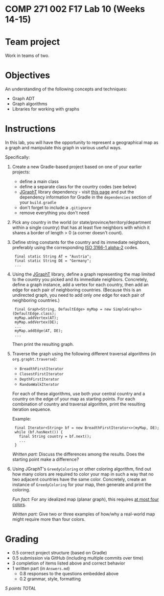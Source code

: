 # COMP 271 002 F17 Lab 10 (Weeks 14-15)

# Team project

Work in teams of two.

# Objectives

An understanding of the following concepts and techniques:

- Graph ADT
- Graph algorithms
- Libraries for working with graphs

# Instructions

In this lab, you will have the opportunity to represent a geographical map as a graph and manipulate this graph in various useful ways.

Specifically:

1. Create a new Gradle-based project based on one of your earlier projects:
    - define a main class
    - define a separate class for the country codes (see below)
    - [JGraphT](http://jgrapht.org/) library dependency - visit [this page](http://search.maven.org/#artifactdetails%7Corg.jgrapht%7Cjgrapht-core%7C1.1.0%7Cjar) and put the dependency information for Gradle in the `dependencies` section of your `build.gradle`
    - don't forget to include a `.gitignore`
    - remove everything you don't need
1. Pick any country in the world (or state/province/territory/department within a single country) that has at least five neighbors with which it shares a border of length > 0 (a corner doesn't count).
1. Define string constants for the country and its immediate neighbors, preferably using the corresponding [ISO 3166-1 alpha-2](https://en.wikipedia.org/wiki/ISO_3166-1_alpha-2) codes.

        final static String AT = "Austria";
        final static String DE = "Germany";
        ...
1. Using the [JGraphT](http://jgrapht.org/) library, define a graph representing the map limited to the country you picked and its immediate neighbors.
Concretely, define a graph instance, add a vertex for each country, then add an edge for each pair of neighboring countries.
(Because this is an undirected graph, you need to add only *one* edge for each pair of neighboring countries.)

        final Graph<String, DefaultEdge> myMap = new SimpleGraph<>(DefaultEdge.class);
        myMap.addVertex(AT);
        myMap.addVertex(DE);
        ...
        myMap.addEdge(AT, DE);
        ...
    Then print the resulting graph.
1. Traverse the graph using the following different traversal algorithms (in `org.grapht.traverse`):
    - `BreadthFirstIterator`
    - `ClosestFirstIterator`
    - `DepthFirstIterator`
    - `RandomWalkIterator`

    For each of these algorithms, use both your central country and a country on the edge of your map as starting points.
    For each combination of country and traversal algorithm, print the resulting iteration sequence.
    
    Example:    
    
        final Iterator<String> bf = new BreadthFirstIterator<>(myMap, DE);
        while (bf.hasNext()) {
          final String country = bf.next();
          ...
        }

    *Written part:* Discuss the differences among the results.
    Does the starting point make a difference?
1. Using JGraphT's `GreedyColoring` or other coloring algorithm, find out how many colors are required to color your map in such a way that no two adjacent countries have the same color.
Concretely, create an instance of `GreedyColoring` for your map, then generate and print the coloring.

    *Fun fact:* For any idealized map (planar graph), this requires [at most four colors](https://en.wikipedia.org/wiki/Four_color_theorem).

    *Written part:* Give two or three examples of how/why a real-world map might require more than four colors.

# Grading

- 0.5 correct project structure (based on Gradle)
- 0.5 submission via GitHub (including multiple commits over time)
- 3 completion of items listed above and correct behavior
- 1 written part (in `Answers.md`)
    - 0.8 responses to the questions embedded above
    - 0.2 grammar, style, formatting

*5 points TOTAL*